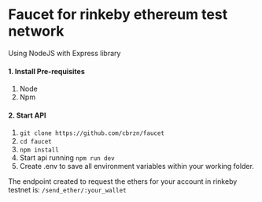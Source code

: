 # Faucet for rinkeby ethereum test network 
Using NodeJS with Express library
#### 1. Install Pre-requisites
1. Node
2. Npm
#### 2. Start API
1. `git clone https://github.com/cbrzn/faucet`
2. `cd faucet`
3. `npm install` 
4. Start api running `npm run dev`
5. Create .env to save all environment variables within your working folder.

The endpoint created to request the ethers for your account in rinkeby testnet is:
`/send_ether/:your_wallet`
